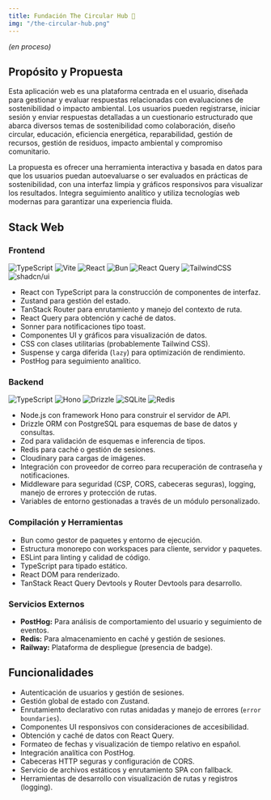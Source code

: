 ```yaml
---
title: Fundación The Circular Hub 🚧
img: "/the-circular-hub.png"
---
```


_(en proceso)_

## Propósito y Propuesta

Esta aplicación web es una plataforma centrada en el usuario, diseñada para gestionar y evaluar respuestas relacionadas con evaluaciones de sostenibilidad o impacto ambiental. Los usuarios pueden registrarse, iniciar sesión y enviar respuestas detalladas a un cuestionario estructurado que abarca diversos temas de sostenibilidad como colaboración, diseño circular, educación, eficiencia energética, reparabilidad, gestión de recursos, gestión de residuos, impacto ambiental y compromiso comunitario.

La propuesta es ofrecer una herramienta interactiva y basada en datos para que los usuarios puedan autoevaluarse o ser evaluados en prácticas de sostenibilidad, con una interfaz limpia y gráficos responsivos para visualizar los resultados. Integra seguimiento analítico y utiliza tecnologías web modernas para garantizar una experiencia fluida.

## Stack Web

### Frontend

![TypeScript](https://img.shields.io/badge/typescript-%23007ACC.svg?style=flat&logo=typescript&logoColor=white) ![Vite](https://img.shields.io/badge/Vite-646CFF?logo=vite&logoColor=fff) ![React](https://img.shields.io/badge/react-%2320232a.svg?style=flat&logo=react&logoColor=%2361DAFB) ![Bun](https://img.shields.io/badge/Bun-%23000000.svg?style=flat&logo=bun&logoColor=white) ![React Query](https://img.shields.io/badge/React%20Query-FF4154?logo=reactquery&logoColor=fff) ![TailwindCSS](https://img.shields.io/badge/tailwindcss-%2338B2AC.svg?style=flat&logo=tailwind-css&logoColor=white) ![shadcn/ui](https://img.shields.io/badge/shadcn%2Fui-000?logo=shadcnui&logoColor=fff)

- React con TypeScript para la construcción de componentes de interfaz.
- Zustand para gestión del estado.
- TanStack Router para enrutamiento y manejo del contexto de ruta.
- React Query para obtención y caché de datos.
- Sonner para notificaciones tipo toast.
- Componentes UI y gráficos para visualización de datos.
- CSS con clases utilitarias (probablemente Tailwind CSS).
- Suspense y carga diferida (`lazy`) para optimización de rendimiento.
- PostHog para seguimiento analítico.

### Backend

![TypeScript](https://img.shields.io/badge/typescript-%23007ACC.svg?style=flat&logo=typescript&logoColor=white) ![Hono](https://img.shields.io/badge/Hono-E36002?logo=hono&logoColor=fff) ![Drizzle](https://img.shields.io/badge/Drizzle-C5F74F?logo=drizzle&logoColor=000) ![SQLite](https://img.shields.io/badge/SQLite-%2307405e.svg?logo=sqlite&logoColor=white) ![Redis](https://img.shields.io/badge/Redis-%23DD0031.svg?logo=redis&logoColor=white)

- Node.js con framework Hono para construir el servidor de API.
- Drizzle ORM con PostgreSQL para esquemas de base de datos y consultas.
- Zod para validación de esquemas e inferencia de tipos.
- Redis para caché o gestión de sesiones.
- Cloudinary para cargas de imágenes.
- Integración con proveedor de correo para recuperación de contraseña y notificaciones.
- Middleware para seguridad (CSP, CORS, cabeceras seguras), logging, manejo de errores y protección de rutas.
- Variables de entorno gestionadas a través de un módulo personalizado.

### Compilación y Herramientas

- Bun como gestor de paquetes y entorno de ejecución.
- Estructura monorepo con workspaces para cliente, servidor y paquetes.
- ESLint para linting y calidad de código.
- TypeScript para tipado estático.
- React DOM para renderizado.
- TanStack React Query Devtools y Router Devtools para desarrollo.

### Servicios Externos

- **PostHog:** Para análisis de comportamiento del usuario y seguimiento de eventos.
- **Redis:** Para almacenamiento en caché y gestión de sesiones.
- **Railway:** Plataforma de despliegue (presencia de badge).

## Funcionalidades

- Autenticación de usuarios y gestión de sesiones.
- Gestión global de estado con Zustand.
- Enrutamiento declarativo con rutas anidadas y manejo de errores (`error boundaries`).
- Componentes UI responsivos con consideraciones de accesibilidad.
- Obtención y caché de datos con React Query.
- Formateo de fechas y visualización de tiempo relativo en español.
- Integración analítica con PostHog.
- Cabeceras HTTP seguras y configuración de CORS.
- Servicio de archivos estáticos y enrutamiento SPA con fallback.
- Herramientas de desarrollo con visualización de rutas y registros (logging).
